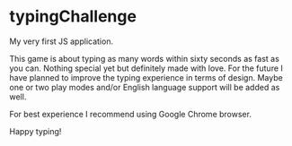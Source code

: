 # typingChallenge
My very first JS application.

This game is about typing as many words within sixty seconds as fast as you can. Nothing special yet but definitely made with love. For the future I have planned to improve the typing experience in terms of design. Maybe one or two play modes and/or English language support will be added as well.

For best experience I recommend using Google Chrome browser. 

Happy typing!
